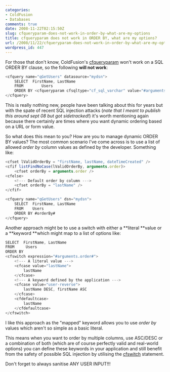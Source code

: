 ```yaml
---
categories:
- ColdFusion
- Databases
comments: true
date: 2008-11-22T02:15:50Z
slug: cfqueryparam-does-not-work-in-order-by-what-are-my-options
title: cfqueryparam does not work in ORDER BY, what are my options?
url: /2008/11/22/cfqueryparam-does-not-work-in-order-by-what-are-my-options/
wordpress_id: 447
---
```


For those that don't know, ColdFusion's [cfqueryparam](http://livedocs.adobe.com/coldfusion/8/htmldocs/help.html?content=Tags_p-q_18.html) won't work on a SQL ORDER BY clause, so the following **will not work**:

``` javascript
<cfquery name="qGetUsers" datasource="mydsn">
	SELECT	FirstName, LastName
	FROM		Users
	ORDER BY <cfqueryparam cfsqltype="cf_sql_varchar" value="#arguments.order#" />
</cfquery>
```

This is really nothing new, people have been talking about this for years but with the spate of recent SQL injection attacks (_note that I meant to publish this around sept 08 but got sidetracked!_) it's worth mentioning again because there certainly are times where you want dynamic ordering based on a URL or form value.

So what does this mean to you? How are you to manage dynamic ORDER BY values? The most common scenario I've come across is to use a list of allowed _order by_ column values as defined by the developer. Something like:

``` javascript
<cfset lValidOrderBy = "firstName, lastName, dateTimeCreated" />
<cfif listFindNoCase(lValidOrderBy, arguments.order)>
	<cfset orderBy = arguments.order />
<cfelse>
	<!--- Default order by column --->
	<cfset orderBy = "lastName" />
</cfif>

<cfquery name="qGetUsers" dsn="mydsn">
	SELECT	FirstName, LastName
	FROM	Users
	ORDER BY #orderBy#
</cfquery>
```

Another approach might be to use a switch with either a **literal **value or a **keyword **which might map to a list of options like:

``` javascript
SELECT	FirstName, LastName
FROM	 Users
ORDER BY
<cfswitch expression="#arguments.order#">
	<!--- A literal value --->
	<cfcase value="lastName">
		lastName
	</cfcase>
	<!--- A keyword defined by the application --->	
	<cfcase value="user-reverse">
		lastName DESC, firstName ASC
	</cfcase>
	<cfdefaultcase>
		lastName
	</cfdefaultcase>
</cfswitch>
```

I like this approach as the "mapped" keyword allows you to use _order by_ values which aren't so simple as a basic literal. 

This means when you want to order by multiple columns, use ASC/DESC or a combination of both (which are of course perfectly valid and real-world options) you can define these keywords in your application and still benefit from the safety of possible SQL injection by utilising the [cfswitch](http://www.cfquickdocs.com/#cfswitch) statement.

Don't forget to always sanitise ANY USER INPUT!!!


